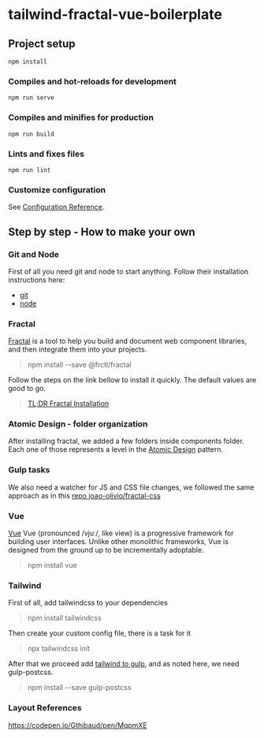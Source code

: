 # tailwind-fractal-vue-boilerplate

## Project setup
```
npm install
```

### Compiles and hot-reloads for development
```
npm run serve
```

### Compiles and minifies for production
```
npm run build
```

### Lints and fixes files
```
npm run lint
```

### Customize configuration
See [Configuration Reference](https://cli.vuejs.org/config/).


## Step by step - How to make your own

### Git and Node

First of all you need git and node to start anything. Follow their installation instructions here: 

- [git](https://git-scm.com/downloads)
- [node](https://nodejs.org/en/download/)

### Fractal

[Fractal](https://fractal.build/guide/installation.html#installing-fractal-in-your-project) is a tool to help you build and document web component libraries, and then integrate them into your projects.

> npm install --save @frctl/fractal

Follow the steps on the link bellow to install it quickly. The default values are good to go.

> [TL;DR Fractal Installation](https://fractal.build/guide/getting-started.html#the-tl-dr-method)

### Atomic Design - folder organization

After installing fractal, we added a few folders inside components folder. Each one of those represents a level in the [Atomic Design](https://atomicdesign.bradfrost.com/) pattern.

### Gulp tasks

We also need a watcher for JS and CSS file changes, we followed the same approach as in this [repo joao-olivio/fractal-css](https://github.com/joao-olivio/fractal-css)


### Vue

[Vue](https://vuejs.org/v2/guide/installation.html) Vue (pronounced /vjuː/, like view) is a progressive framework for building user interfaces. Unlike other monolithic frameworks, Vue is designed from the ground up to be incrementally adoptable. 

> npm install vue


### Tailwind

First of all, add tailwindcss to your dependencies 

> npm install tailwindcss

Then create your custom config file, there is a task for it

> npx tailwindcss init

After that we proceed add [tailwind to gulp](https://tailwindcss.com/docs/installation#gulp), and as noted here, we need gulp-postcss.

> npm install --save gulp-postcss

### Layout References

https://codepen.io/Gthibaud/pen/MqpmXE

